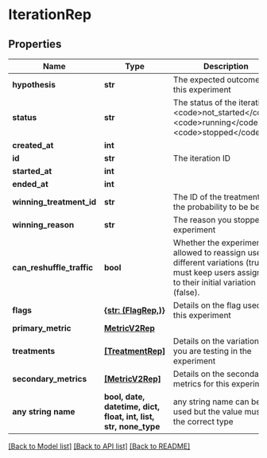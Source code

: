 # IterationRep


## Properties
Name | Type | Description | Notes
------------ | ------------- | ------------- | -------------
**hypothesis** | **str** | The expected outcome of this experiment | 
**status** | **str** | The status of the iteration: &lt;code&gt;not_started&lt;/code&gt;, &lt;code&gt;running&lt;/code&gt;, &lt;code&gt;stopped&lt;/code&gt; | 
**created_at** | **int** |  | 
**id** | **str** | The iteration ID | [optional] 
**started_at** | **int** |  | [optional] 
**ended_at** | **int** |  | [optional] 
**winning_treatment_id** | **str** | The ID of the treatment with the probability to be best | [optional] 
**winning_reason** | **str** | The reason you stopped the experiment | [optional] 
**can_reshuffle_traffic** | **bool** | Whether the experiment is allowed to reassign users to different variations (true) or must keep users assigned to their initial variation (false). | [optional] 
**flags** | [**{str: (FlagRep,)}**](FlagRep.md) | Details on the flag used in this experiment | [optional] 
**primary_metric** | [**MetricV2Rep**](MetricV2Rep.md) |  | [optional] 
**treatments** | [**[TreatmentRep]**](TreatmentRep.md) | Details on the variations you are testing in the experiment | [optional] 
**secondary_metrics** | [**[MetricV2Rep]**](MetricV2Rep.md) | Details on the secondary metrics for this experiment | [optional] 
**any string name** | **bool, date, datetime, dict, float, int, list, str, none_type** | any string name can be used but the value must be the correct type | [optional]

[[Back to Model list]](../README.md#documentation-for-models) [[Back to API list]](../README.md#documentation-for-api-endpoints) [[Back to README]](../README.md)


